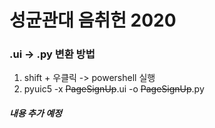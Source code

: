 # 성균관대 음취헌 2020

### .ui -> .py 변환 방법
1. shift + 우클릭 -> powershell 실행
2. pyuic5 -x ~~PageSignUp~~.ui -o ~~PageSignUp~~.py


##### 내용 추가 예정
